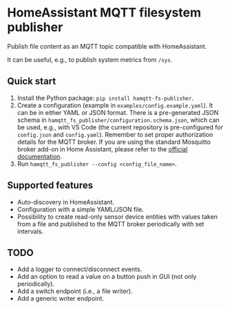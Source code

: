 # HomeAssistant MQTT filesystem publisher

Publish file content as an MQTT topic compatible with HomeAssistant.

It can be useful, e.g., to publish system metrics from `/sys`.

## Quick start

1. Install the Python package: `pip install hamqtt-fs-publisher`.
2. Create a configuration (example in `examples/config.example.yaml`). It can be
   in either YAML or JSON format. There is a pre-generated JSON schema in
   `hamqtt_fs_publisher/configuration.schema.json`, which can be used, e.g.,
   with VS Code (the current repository is pre-configured for `config.json` and
   `config.yaml`). Remember to set proper authorization details for the MQTT
   broker. If you are using the standard Mosquitto broker add-on in Home
   Assistant, please refer to the [official
   documentation](https://github.com/home-assistant/addons/blob/master/mosquitto/DOCS.md).
3. Run `hamqtt_fs_publisher --config <config_file_name>`.

## Supported features

- Auto-discovery in HomeAssistant.
- Configuration with a simple YAML/JSON file.
- Possibility to create read-only sensor device entities with values taken
  from a file and published to the MQTT broker periodically with set intervals.

## TODO

- Add a logger to connect/disconnect events.
- Add an option to read a value on a button push in GUI (not only periodically).
- Add a switch endpoint (i.e., a file writer).
- Add a generic writer endpoint.

